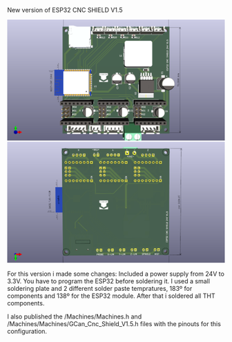 New version of ESP32 CNC SHIELD V1.5

 ![My Image](Images/ESP32_Cnc_Shield.png)
  ![My Image](Images/ESP32_Cnc_ShieldBack.png)

For this version i made some changes: Included a power supply from 24V to 3.3V.
You have to program the ESP32 before soldering it. 
I used a small soldering plate and 2 different solder paste tempratures, 183º for components and 138º for the ESP32 module.
After that i soldered all THT components.

I also published the /Machines/Machines.h and /Machines/Machines/GCan_Cnc_Shield_V1.5.h files with the pinouts for this configuration.
